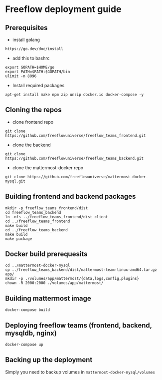 # Freeflow deployment guide
## Prerequisites
- install golang
```
https://go.dev/doc/install
```
- add this to bashrc
```
export GOPATH=$HOME/go
export PATH=$PATH:$GOPATH/bin
ulimit -n 8096
```

- Install required packages 
```
apt-get install make npm zip unzip docker.io docker-compose -y 
```
## Cloning the repos 
- clone frontend repo 
```
git clone https://github.com/freeflowuniverse/freeflow_teams_frontend.git
```
- clone the backend
```
git clone https://github.com/freeflowuniverse/freeflow_teams_backend.git
```
- clone the mattermost-docker repo
```
git clone https://github.com/freeflowuniverse/mattermost-docker-mysql.git
```
## Building frontend and backend packages
```
mkdir -p freeflow_teams_frontend/dist
cd freeflow_teams_backend
ln -nfs ../freeflow_teams_frontend/dist client
cd ../freeflow_teams_frontend
make build
cd ../freeflow_teams_backend
make build 
make package
```
## Docker build prerequesits
```
cd ../mattermost-docker-mysql
cp ../freeflow_teams_backend/dist/mattermost-team-linux-amd64.tar.gz app/
mkdir -p ./volumes/app/mattermost/{data,logs,config,plugins}
chown -R 2000:2000 ./volumes/app/mattermost/
```
## Building mattermost image
```
docker-compose build 
```
## Deploying freeflow teams (frontend, backend, mysqldb, nginx)
```
docker-compose up 
```
## Backing up the deployment
Simply you need to backup volumes in `mattermost-docker-mysql/volumes`